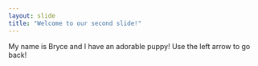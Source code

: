```yaml
---
layout: slide
title: "Welcome to our second slide!"
---
```

My name is Bryce and I have an adorable puppy!
Use the left arrow to go back!
